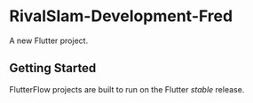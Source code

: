 # RivalSlam-Development-Fred

A new Flutter project.

## Getting Started

FlutterFlow projects are built to run on the Flutter _stable_ release.
